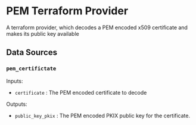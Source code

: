 # PEM Terraform Provider

A terraform provider, which decodes a PEM encoded x509 certificate and makes its 
public key available

## Data Sources

### `pem_certifictate`

Inputs:

* `certificate` : The PEM encoded certificate to decode

Outputs:

* `public_key_pkix` : The PEM encoded PKIX public key for the certificate.
